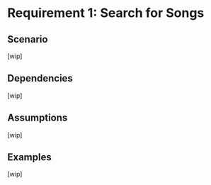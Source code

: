 # Requirement 1: Search for Songs

## Scenario

[wip]

## Dependencies

[wip]

## Assumptions

[wip]

## Examples

[wip]